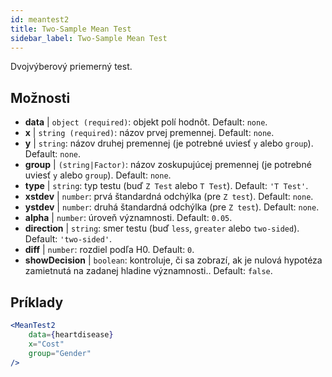 ```yaml
---
id: meantest2
title: Two-Sample Mean Test
sidebar_label: Two-Sample Mean Test
---
```


Dvojvýberový priemerný test.

## Možnosti

* __data__ | `object (required)`: objekt polí hodnôt. Default: `none`.
* __x__ | `string (required)`: názov prvej premennej. Default: `none`.
* __y__ | `string`: názov druhej premennej (je potrebné uviesť `y` alebo `group`). Default: `none`.
* __group__ | `(string|Factor)`: názov zoskupujúcej premennej (je potrebné uviesť `y` alebo `group`). Default: `none`.
* __type__ | `string`: typ testu (buď `Z Test` alebo `T Test`). Default: `'T Test'`.
* __xstdev__ | `number`: prvá štandardná odchýlka (pre `Z test`). Default: `none`.
* __ystdev__ | `number`: druhá štandardná odchýlka (pre `Z test`). Default: `none`.
* __alpha__ | `number`: úroveň významnosti. Default: `0.05`.
* __direction__ | `string`: smer testu (buď `less`, `greater` alebo `two-sided`). Default: `'two-sided'`.
* __diff__ | `number`: rozdiel podľa H0. Default: `0`.
* __showDecision__ | `boolean`: kontroluje, či sa zobrazí, ak je nulová hypotéza zamietnutá na zadanej hladine významnosti.. Default: `false`.


## Príklady

```jsx live
<MeanTest2
    data={heartdisease} 
    x="Cost"
    group="Gender"
/>
```
